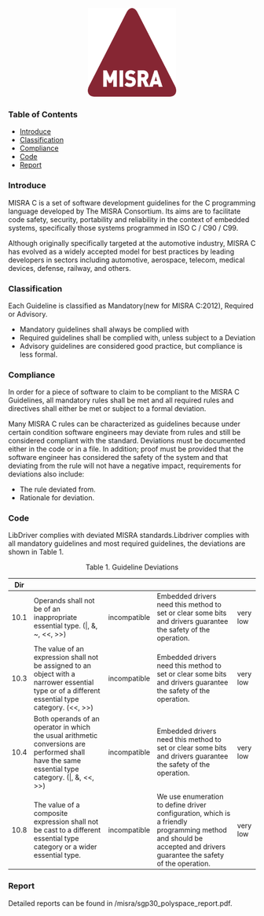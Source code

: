 <div align=center>
<img src="/doc/image/misra.svg" width="180" height="180"/>
</div>

### Table of Contents

  - [Introduce](#Introduce)
  - [Classification](#Classification)
  - [Compliance](#Compliance)
  - [Code](#Code)
  - [Report](#Report)

### Introduce

MISRA C is a set of software development guidelines for the C programming language developed by The MISRA Consortium. Its aims are to facilitate code safety, security, portability and reliability in the context of embedded systems, specifically those systems programmed in ISO C / C90 / C99.

Although originally specifically targeted at the automotive industry, MISRA C has evolved as a widely accepted model for best practices by leading developers in sectors including automotive, aerospace, telecom, medical devices, defense, railway, and others.

### Classification

Each Guideline is classified as Mandatory(new for MISRA C:2012), Required or Advisory.

- Mandatory guidelines shall always be complied with
- Required guidelines shall be complied with, unless subject to a Deviation
- Advisory guidelines are considered good practice, but compliance is less formal.

### Compliance

In order for a piece of software to claim to be compliant to the MISRA C Guidelines, all mandatory rules shall be met and all required rules and directives shall either be met or subject to a formal deviation.

Many MISRA C rules can be characterized as guidelines because under certain condition software engineers may deviate from rules and still be considered compliant with the standard. Deviations must be documented either in the code or in a file. In addition; proof must be provided that the software engineer has considered the safety of the system and that deviating from the rule will not have a negative impact, requirements for deviations also include:

- The rule deviated from.
- Rationale for deviation.

### Code

LibDriver complies with deviated MISRA standards.Libdriver complies with all mandatory guidelines and most required guidelines, the deviations are shown in Table 1.

<div align=center> Table 1. Guideline Deviations </div>

| Dir  |                                                              |              |                                                              |          |
| ---- | ------------------------------------------------------------ | ------------ | ------------------------------------------------------------ | -------- |
| 10.1 | Operands shall not be of an inappropriate essential type. (\|, &, ~, <<, >>) | incompatible | Embedded drivers need this method to set or clear some bits and drivers guarantee the safety of the operation. | very low |
| 10.3 | The value of an expression shall not be assigned to an object with a narrower essential type or of a different essential type category.  (<<, >>) | incompatible | Embedded drivers need this method to set or clear some bits and drivers guarantee the safety of the operation. | very low |
| 10.4 | Both operands of an operator in which the usual arithmetic conversions are performed shall have the same essential type category.  (\|, &, <<, >>) | incompatible | Embedded drivers need this method to set or clear some bits and drivers guarantee the safety of the operation. | very low |
| 10.8      | The value of a composite expression shall not be cast to a different essential type category or a wider essential type. | incompatible | We use enumeration to define driver configuration, which is a friendly programming method and should be accepted and drivers guarantee the safety of the operation. | very low |

### Report

Detailed reports can be found in /misra/sgp30_polyspace_report.pdf.
